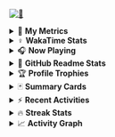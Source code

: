 [![🐙](https://hits.seeyoufarm.com/api/count/incr/badge.svg?url=https%3A%2F%2Fgithub.com%2Fktnkk%2Fhit-counter&count_bg=%23070707&title_bg=%23070707&icon=&icon_color=%23E7E7E7&title=visitors&edge_flat=true)](https://hits.seeyoufarm.com)

<details>
  <summary>🎼 <strong>My Metrics</strong></summary>
  
  <br>
  
 ![🐳](https://github.com/ktnkk/ktnkk/blob/main/github-metrics.svg)
  
  ***
</details>

<details>
  <summary>♀️ <strong>WakaTime Stats</strong></summary>
  
  <br>
  
<!--START_SECTION:waka-->
**🐱 My GitHub Data** 

> 🏆 1,631 Contributions in the Year 2021
 > 
> 📦 1.7 MB Used in GitHub's Storage 
 > 
> 💼 Opted to Hire
 > 
> 📜 9 Public Repositories 
 > 
> 🔑 23 Private Repositories  
 > 
**I'm a Night 🦉** 

```text
🌞 Morning    643 commits    ██████████░░░░░░░░░░░░░░░   39.99% 
🌆 Daytime    99 commits     █░░░░░░░░░░░░░░░░░░░░░░░░   6.16% 
🌃 Evening    395 commits    ██████░░░░░░░░░░░░░░░░░░░   24.56% 
🌙 Night      471 commits    ███████░░░░░░░░░░░░░░░░░░   29.29%

```
📅 **I'm Most Productive on Wednesday** 

```text
Monday       209 commits    ███░░░░░░░░░░░░░░░░░░░░░░   13.0% 
Tuesday      229 commits    ███░░░░░░░░░░░░░░░░░░░░░░   14.24% 
Wednesday    277 commits    ████░░░░░░░░░░░░░░░░░░░░░   17.23% 
Thursday     247 commits    ███░░░░░░░░░░░░░░░░░░░░░░   15.36% 
Friday       256 commits    ████░░░░░░░░░░░░░░░░░░░░░   15.92% 
Saturday     219 commits    ███░░░░░░░░░░░░░░░░░░░░░░   13.62% 
Sunday       171 commits    ██░░░░░░░░░░░░░░░░░░░░░░░   10.63%

```


📊 **This Week I Spent My Time On** 

```text
⌚︎ Time Zone: America/New_York

💬 Programming Languages: 
Other                    65 hrs 38 mins      ████████████████████░░░░░   82.68% 
Markdown                 5 hrs 13 mins       █░░░░░░░░░░░░░░░░░░░░░░░░   6.58% 
JavaScript               4 hrs 30 mins       █░░░░░░░░░░░░░░░░░░░░░░░░   5.68% 
YAML                     1 hr 6 mins         ░░░░░░░░░░░░░░░░░░░░░░░░░   1.4% 
JSON                     1 hr                ░░░░░░░░░░░░░░░░░░░░░░░░░   1.26%

🔥 Editors: 
Browser                  64 hrs 26 mins      ████████████████████░░░░░   81.18% 
IntelliJ                 14 hrs 56 mins      ████░░░░░░░░░░░░░░░░░░░░░   18.82%

💻 Operating System: 
Mac                      79 hrs 23 mins      █████████████████████████   100.0%

```


 Last Updated on 08/10/2021
<!--END_SECTION:waka-->
  
  ***
</details>


<details>
  <summary>🎧 <strong>Now Playing</strong></summary>
  
  <br>
  
 [![🐟](https://spotify-github-profile.vercel.app/api/view?uid=31ybvkrtg6lpzufa4ap3lug3xjfy&cover_image=true&theme=default)](https://open.spotify.com/user/31ybvkrtg6lpzufa4ap3lug3xjfy?si=4d057bb568954fa5)
  
  ***
</details>

<details>
  <summary>🌟 <strong>GitHub Readme Stats</strong></summary>
  
  <br>
  
 <p align="left"> 
  <img alt="🐠" src="https://github-readme-stats.vercel.app/api?username=ktnkk&count_private=true&show_icons=true&theme=dark&include_all_commits=true" />
  <img alt="🐟" src="https://github-readme-stats.vercel.app/api/top-langs/?username=ktnkk&layout=compact&theme=dark&langs_count=10&hide=HTML,CSS,SCSS" />
</p>
  
  ***
</details>

<details>
  <summary>🏆 <strong>Profile Trophies</strong></summary>
  
  <br>
  
  [![🐬](https://github-profile-trophy.vercel.app/?username=ktnkk&rank=SECRET,SSS,SS,S,AAA,AA,A&theme=darkhub&row=1&margin-w=10&no-bg=true)](https://github.com/ryo-ma/github-profile-trophy)
  
  ***
</details>

<details>
  <summary>🃏 <strong>Summary Cards</strong></summary>
  
  <br>
  
  ![🐋](https://github-profile-summary-cards.vercel.app/api/cards/profile-details?username=ktnkk&theme=github_dark)
  ![🦑](https://github-profile-summary-cards.vercel.app/api/cards/repos-per-language?username=ktnkk&theme=github_dark)
  ![🦭](https://github-profile-summary-cards.vercel.app/api/cards/most-commit-language?username=ktnkk&theme=github_dark)
  ![🦀](https://github-profile-summary-cards.vercel.app/api/cards/stats?username=ktnkk&theme=github_dark)
  ![🦈](https://github-profile-summary-cards.vercel.app/api/cards/productive-time?username=ktnkk&theme=github_dark)
  
  ***
</details>

<details>
  <summary>⚡ <strong>Recent Activities</strong></summary>
  
  <br>
  
  <!--START_SECTION:activity-->
1. 🎉 Merged PR [#117](https://github.com/ktnkk/blog/pull/117) in [ktnkk/blog](https://github.com/ktnkk/blog)
2. 💪 Opened PR [#117](https://github.com/ktnkk/blog/pull/117) in [ktnkk/blog](https://github.com/ktnkk/blog)
3. ❗️ Opened issue [#116](https://github.com/ktnkk/blog/issues/116) in [ktnkk/blog](https://github.com/ktnkk/blog)
4. ❗️ Opened issue [#115](https://github.com/ktnkk/blog/issues/115) in [ktnkk/blog](https://github.com/ktnkk/blog)
5. ❗️ Opened issue [#114](https://github.com/ktnkk/blog/issues/114) in [ktnkk/blog](https://github.com/ktnkk/blog)
6. ❗️ Opened issue [#113](https://github.com/ktnkk/blog/issues/113) in [ktnkk/blog](https://github.com/ktnkk/blog)
7. ❗️ Opened issue [#112](https://github.com/ktnkk/blog/issues/112) in [ktnkk/blog](https://github.com/ktnkk/blog)
8. ❗️ Opened issue [#111](https://github.com/ktnkk/blog/issues/111) in [ktnkk/blog](https://github.com/ktnkk/blog)
9. ❗️ Opened issue [#110](https://github.com/ktnkk/blog/issues/110) in [ktnkk/blog](https://github.com/ktnkk/blog)
10. ❗️ Opened issue [#109](https://github.com/ktnkk/blog/issues/109) in [ktnkk/blog](https://github.com/ktnkk/blog)
<!--END_SECTION:activity-->
  
***
</details>

<details>
  <summary>🔥 <strong>Streak Stats</strong></summary>
  
  <br>
  
  [![🐠](http://github-readme-streak-stats.herokuapp.com?user=ktnkk&theme=dark)](https://git.io/streak-stats)
  
  ***
</details>

<details>
  <summary>📈 <strong>Activity Graph</strong></summary>
  
  <br>
  
  [![🐡](https://activity-graph.herokuapp.com/graph?username=ktnkk&theme=xcode)](https://github.com/ashutosh00710/github-readme-activity-graph)
  
  ***
</details>
